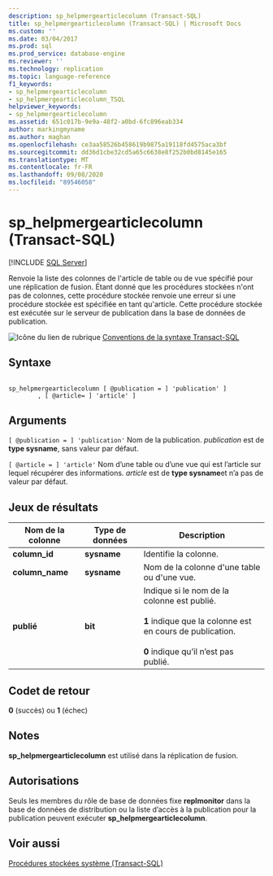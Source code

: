```yaml
---
description: sp_helpmergearticlecolumn (Transact-SQL)
title: sp_helpmergearticlecolumn (Transact-SQL) | Microsoft Docs
ms.custom: ''
ms.date: 03/04/2017
ms.prod: sql
ms.prod_service: database-engine
ms.reviewer: ''
ms.technology: replication
ms.topic: language-reference
f1_keywords:
- sp_helpmergearticlecolumn
- sp_helpmergearticlecolumn_TSQL
helpviewer_keywords:
- sp_helpmergearticlecolumn
ms.assetid: 651c017b-9e9a-48f2-a0bd-6fc896eab334
author: markingmyname
ms.author: maghan
ms.openlocfilehash: ce3aa58526b458619b9875a19118fd4575aca3bf
ms.sourcegitcommit: dd36d1cbe32cd5a65c6638e8f252b0bd8145e165
ms.translationtype: MT
ms.contentlocale: fr-FR
ms.lasthandoff: 09/08/2020
ms.locfileid: "89546058"
---
```

# <a name="sp_helpmergearticlecolumn-transact-sql"></a>sp_helpmergearticlecolumn (Transact-SQL)
[!INCLUDE [SQL Server](../../includes/applies-to-version/sqlserver.md)]

  Renvoie la liste des colonnes de l'article de table ou de vue spécifié pour une réplication de fusion. Étant donné que les procédures stockées n'ont pas de colonnes, cette procédure stockée renvoie une erreur si une procédure stockée est spécifiée en tant qu'article. Cette procédure stockée est exécutée sur le serveur de publication dans la base de données de publication.  
  
 ![Icône du lien de rubrique](../../database-engine/configure-windows/media/topic-link.gif "Icône du lien de rubrique") [Conventions de la syntaxe Transact-SQL](../../t-sql/language-elements/transact-sql-syntax-conventions-transact-sql.md)  
  
## <a name="syntax"></a>Syntaxe  
  
```  
  
sp_helpmergearticlecolumn [ @publication = ] 'publication' ]  
        , [ @article= ] 'article' ]  
```  
  
## <a name="arguments"></a>Arguments  
`[ @publication = ] 'publication'` Nom de la publication. *publication* est de **type sysname**, sans valeur par défaut.  
  
`[ @article = ] 'article'` Nom d’une table ou d’une vue qui est l’article sur lequel récupérer des informations. *article* est de **type sysname**et n’a pas de valeur par défaut.  
  
## <a name="result-sets"></a>Jeux de résultats  
  
|Nom de la colonne|Type de données|Description|  
|-----------------|---------------|-----------------|  
|**column_id**|**sysname**|Identifie la colonne.|  
|**column_name**|**sysname**|Nom de la colonne d'une table ou d'une vue.|  
|**publié**|**bit**|Indique si le nom de la colonne est publié.<br /><br /> **1** indique que la colonne est en cours de publication.<br /><br /> **0** indique qu’il n’est pas publié.|  
  
## <a name="return-code-values"></a>Codet de retour  
 **0** (succès) ou **1** (échec)  
  
## <a name="remarks"></a>Notes  
 **sp_helpmergearticlecolumn** est utilisé dans la réplication de fusion.  
  
## <a name="permissions"></a>Autorisations  
 Seuls les membres du rôle de base de données fixe **replmonitor** dans la base de données de distribution ou la liste d’accès à la publication pour la publication peuvent exécuter **sp_helpmergearticlecolumn**.  
  
## <a name="see-also"></a>Voir aussi  
 [Procédures stockées système &#40;Transact-SQL&#41;](../../relational-databases/system-stored-procedures/system-stored-procedures-transact-sql.md)  
  
  
